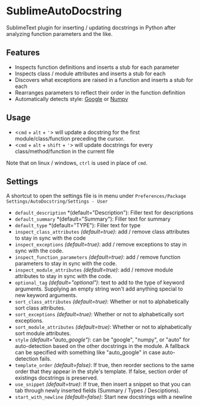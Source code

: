 SublimeAutoDocstring
====================

SublimeText plugin for inserting / updating docstrings in Python after analyzing
function parameters and the like.

Features
--------

  - Inspects function definitions and inserts a stub for each parameter
  - Inspects class / module attributes and inserts a stub for each
  - Discovers what exceptions are raised in a function and inserts a stub for each
  - Rearranges parameters to reflect their order in the function definition
  - Automatically detects style: [Google](https://sphinxcontrib-napoleon.readthedocs.org/en/latest/example_google.html "Example of Google Style")  or [Numpy](https://sphinxcontrib-napoleon.readthedocs.org/en/latest/example_numpy.html "Example of Numpy Style")

Usage
-----

  - <`cmd` + `alt` + `'`> will update a docstring for the first module/class/function preceding the cursor.
  - <`cmd` + `alt` + `shift` + `'`> will update docstrings for every class/method/function in the current file

  Note that on linux / windows, `ctrl` is used in place of `cmd`.

Settings
--------

  A shortcut to open the settings file is in menu under `Preferences/Package Settings/AutoDocstring/Settings - User`

  - `default_description` *(default="Description"): Filler text for descriptions
  - `default_summary` *(default="Summary"): Filler text for summary
  - `default_type` *(default="TYPE"): Filler text for type
  - `inspect_class_attributes` *(default=true)*: add / remove class attributes to stay in sync with the code
  - `inspect_exceptions` *(default=true)*: add / remove exceptions to stay in sync with the code.
  - `inspect_function_parameters` *(default=true)*: add / remove function parameters to stay in sync with the code.
  - `inspect_module_attributes` *(default=true)*: add / remove module attributes to stay in sync with the code.
  - `optional_tag` *(default="optional")*: text to add to the type of keyword arguments. Supplying an empty string won't add anything special to new keyword arguments.
  - `sort_class_attributes` *(default=true)*: Whether or not to alphabetically sort class attributes.
  - `sort_exceptions` *(default=true)*: Whether or not to alphabetically sort exceptions.
  - `sort_module_attributes` *(default=true)*: Whether or not to alphabetically sort module attributes.
  - `style` *(default="auto_google")*: can be "google", "numpy", or "auto" for auto-detection based on the other docstrings in the module. A fallback can be specified with something like "auto_google" in case auto-detection fails.
  - `template_order` *(default=false)*: If true, then reorder sections to the same order that they appear in the style's template. If false, section order of existings docstrings is preserved.
  - `use_snippet` *(default=true)*: If true, then insert a snippet so that you can
  tab through newly inserted fields (Summary / Types / Desciptions).
  - `start_with_newline` *(default=false)*: Start new docstrings with a newline
